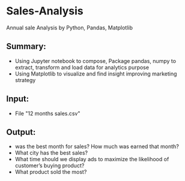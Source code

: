 # Sales-Analysis
Annual sale Analysis by Python, Pandas, Matplotlib
## Summary:

* Using Jupyter notebook to compose, Package pandas, numpy to extract, transform and load data for analytics purpose
* Using Matplotlib to visualize and find insight improving marketing strategy
## Input:
* File "12 months sales.csv"
## Output:
*  was the best month for sales? How much was earned that month?
* What city has the best sales?
* What time should we display ads to maximize the likelihood of customer’s buying product?
* What product sold the most?
